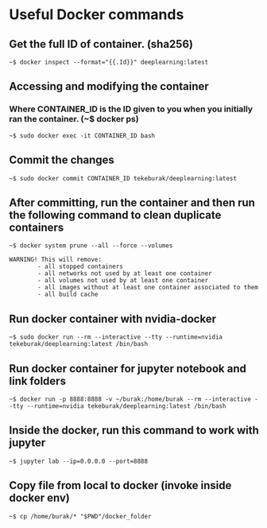 # Useful Docker commands

## Get the full ID of container. (sha256)
```console
~$ docker inspect --format="{{.Id}}" deeplearning:latest
```
## Accessing and modifying the container
### Where CONTAINER_ID is the ID given to you when you initially ran the container. (~$ docker ps)
```console
~$ sudo docker exec -it CONTAINER_ID bash
```
## Commit the changes
```console
~$ sudo docker commit CONTAINER_ID tekeburak/deeplearning:latest
```
## After committing, run the container and then run the following command to clean duplicate containers
```console
~$ docker system prune --all --force --volumes
```

```
WARNING! This will remove:
        - all stopped containers
        - all networks not used by at least one container
        - all volumes not used by at least one container
        - all images without at least one container associated to them
        - all build cache
```
## Run docker container with nvidia-docker
```console
~$ sudo docker run --rm --interactive --tty --runtime=nvidia tekeburak/deeplearning:latest /bin/bash
```
## Run docker container for jupyter notebook and link folders
```console
~$ docker run -p 8888:8888 -v ~/burak:/home/burak --rm --interactive --tty --runtime=nvidia tekeburak/deeplearning:latest /bin/bash
```
## Inside the docker, run this command to work with jupyter
```console
~$ jupyter lab --ip=0.0.0.0 --port=8888
```
## Copy file from local to docker (invoke inside docker env)
```console
~$ cp /home/burak/* "$PWD"/docker_folder
```